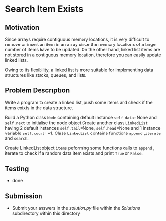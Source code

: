 #  Search Item Exists

## Motivation
Since arrays require contiguous memory locations, it is very difficult to remove or insert an item in an array since the memory locations of a large number of items have to be updated. On the other hand, linked list items are not stored in a contiguous memory location, therefore you can easily update linked lists.

Owing to its flexibility, a linked list is more suitable for implementing data structures like stacks, queues, and lists.

## Problem Description
Write a program to create a linked list, push some items and check if the items exixts in the data structure. 

Build a Python class `Node` containing default instance `self.data`=None  and `self.next` to initialise the node object.Create another class `LinkedList` having 2 default instances `self.tail`=None, `self.head`=None and 1 instance variable `self.count`+=1.
Class `LinkedList` contains functions  `append` ,`iterate` and `search`.

Create LinkedList object `items` peforming some functions calls to `append` , iterate to check if a random data item exists and print `True` or `False`.


## Testing
* done

## Submission
* Submit your answers in the *solution.py* file within the *Solutions* subdirectory within this directory
